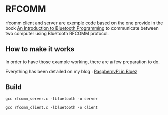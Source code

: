 # RFCOMM

rfcomm client and server are exemple code based on the one provide in the book [An Introduction to Bluetooth Programming](http://people.csail.mit.edu/albert/bluez-intro/index.html) to communicate between two computer using Bluetooth RFCOMM protocol.

## How to make it works

In order to have those example working, there are a few preparation to do.

Everything has been detailed on my blog : [RaspberryPi in Bluez](http://absimiliard.art122-5.net/post/2015/06/12/Raspberry-in-bluez)

## Build

```gcc rfcomm_server.c -lbluetooth -o server```

```gcc rfcomm_client.c -lbluetooth -o client```


